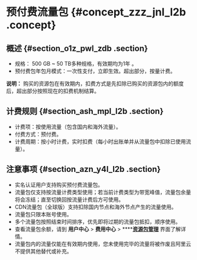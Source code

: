 # 预付费流量包 {#concept_zzz_jnl_l2b .concept}

## 概述 {#section_o1z_pwl_zdb .section}

-   规格： 500 GB ~ 50 TB多种规格，有效期均为1年 。
-   预付费包年包月模式：一次性支付，立即生效。超出部分，按量计费。

**说明：** 购买的资源包在有效期内，扣费方式是先扣除已购买的资源包内的额度后，超出部分按照现在的扣费机制结算。

## 计费规则 {#section_ash_mpl_l2b .section}

-   计费项：按使用流量（包含国内和海外流量）。
-   付费方式：预付费。
-   计费周期：按小时计费，实时扣费（每小时出账单并从流量包中扣除已使用流量）。

## 注意事项 {#section_azn_y4l_l2b .section}

-   实名认证用户支持购买预付费流量包。
-   流量包仅支持按流量计费类型使用；若当前计费类型为带宽峰值，流量包余量将会冻结；直至切换回按流量计费后方可使用。
-   CDN流量包（全球版）支持扣除国内节点和海外节点产生的流量使用。
-   流量包只限本账号使用。
-   多个流量包按照结束时间排序，优先即将过期的流量包抵扣，顺序使用。
-   查看流量包余额，请到 **用户中心** \> **费用中心** \> ****[**资源包管理**](http://expense.console.aliyun.com/#/flow/home) 界面了解详情。
-   流量包内的流量仅能在有效期内使用，您未使用完毕的流量将被作废且阿里云不提供其他替代或补充。

